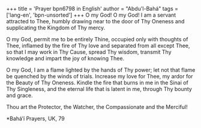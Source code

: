+++
title = 'Prayer bpn6798 in English'
author = "Abdu'l-Bahá"
tags = ['lang-en', 'bpn-unsorted']
+++
O my God! O my God! I am a servant attracted to Thee, humbly drawing near to the door of Thy Oneness and supplicating the Kingdom of Thy mercy.

O my God, permit me to be entirely Thine, occupied only with thoughts of Thee, inflamed by the fire of Thy love and separated from all except Thee, so that I may work in Thy Cause, spread Thy wisdom, transmit Thy knowledge and impart the joy of knowing Thee.

O my God, I am a flame lighted by the hands of Thy power; let not that flame be quenched by the winds of trials. Increase my love for Thee, my ardor for the Beauty of Thy Oneness. Kindle the fire that burns in me in the Sinai of Thy Singleness, and the eternal life that is latent in me, through Thy bounty and grace. 

Thou art the Protector, the Watcher, the Compassionate and the Merciful!


*Bahá’í Prayers, UK, 79
